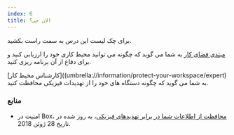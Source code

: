 ```yaml
---
index: 6
title: الان چی؟
---
```

برای چک لیست این درس به سمت راست بکشید.

[مبتدی فضای کار](umbrella://information/protect-your-workspace/beginner) به شما می گوید که چگونه می توانید محیط کاری خود را ارزیابی کنید و برای دفاع از آن برنامه ریزی کنید.

[کارشناس محیط کار]((umbrella://information/protect-your-workspace/expert) به شما می گوید که چگونه دستگاه های خود را از تهدیدات فیزیکی محافظت کنید.

### منابع

* امنیت در Box، [محافظت از اطلاعات شما در برابر تهدیدهای فیزیکی](https://securityinabox.org/en/guide/physical/)، به روز شده در تاریخ 28 ژوئن 2018.